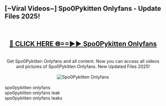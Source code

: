 <h2>[~Viral Videos~] Spo0Pykitten Onlyfans - Update Files 2025!</h2>
<br>
<div align="center">
<h2><a href="https://betterlinks.top/A2PfLJ" rel="nofollow">🔴 CLICK HERE 🌐==►► Spo0Pykitten Onlyfans</a></h2>
<br>
Get Spo0Pykitten Onlyfans and all content. Now you can access all videos and pictures of Spo0Pykitten Onlyfans. New Updated Files 2025!
<br>
<br>
<a href="https://betterlinks.top/A2PfLJ" rel="nofollow" data-target="animated-image.originalLink"><img src="https://i.ibb.co.com/WyWwxjT/player-gif2.gif" alt="Spo0Pykitten Onlyfans" style="max-width: 100%; display: inline-block;" data-target="animated-image.originalImage"></a>
</div>
<br>
spo0pykitten onlyfans<br>
spo0pykitten onlyfans leak<br>
spo0pykitten onlyfans leaks